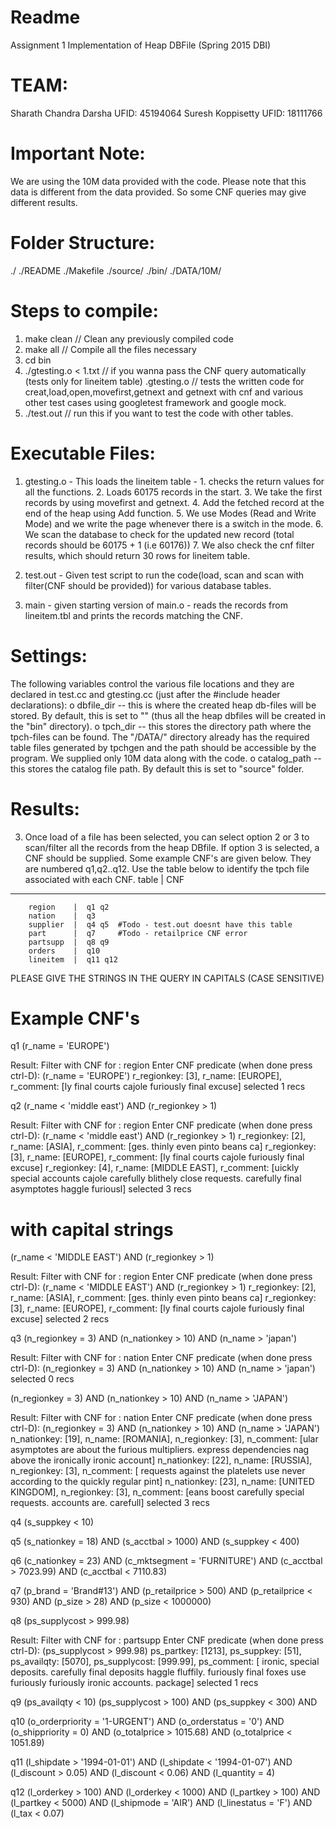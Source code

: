 Readme 
=========

Assignment 1 Implementation of Heap DBFile (Spring 2015 DBI)

TEAM:
=========
Sharath Chandra Darsha 	 UFID: 45194064
Suresh Koppisetty	 UFID: 18111766	

Important Note:
=========
We are using the 10M data provided with the code. Please note that this data is different from the data provided. So some CNF queries may give different results.

Folder Structure:
=========
./
./README
./Makefile
./source/
./bin/
./DATA/10M/

Steps to compile:
=========
1. make clean				// Clean any previously compiled code
2. make all				// Compile all the files necessary  
3. cd bin
4. ./gtesting.o < 1.txt 		// if you wanna pass the CNF query automatically (tests only for lineitem table)
   .gtesting.o 				// tests the written code for creat,load,open,movefirst,getnext and getnext with cnf and various other 						test cases using googletest framework and google mock.
5. ./test.out  				// run this if you want to test the code with other tables.

Executable Files:
=========
1. gtesting.o - This loads the lineitem table - 
			1. checks the return values for all the functions. 
			2. Loads 60175 records in the start.
			3. We take the first records by using movefirst and getnext.
			4. Add the fetched record at the end of the heap using Add function.
			5. We use Modes (Read and Write Mode) and we write the page whenever there is a switch in the mode.
			6. We scan the database to check for the updated new record (total records should be 60175 + 1 (i.e 60176))
			7. We also check the cnf filter results, which should return 30 rows for lineitem table.

2. test.out - Given test script to run the code(load, scan and scan with filter(CNF should be provided)) for various database tables.
3. main - given starting version of main.o - reads the records from lineitem.tbl and prints the records matching the CNF.

Settings:
=========
The following variables control the various file locations and they are declared in test.cc and gtesting.cc (just after the #include header declarations):
	o dbfile_dir -- this is where the created heap db-files will be stored. By default, this is set to "" (thus all the heap dbfiles will be created in the "bin" directory).
	o tpch_dir -- this stores the directory path where the tpch-files can be found. The "/DATA/" directory already has the required table files generated by tpchgen and the path should be accessible by the program. We supplied only 10M data along with the code.
	o catalog_path -- this stores the catalog file path. By default this is set to "source" folder. 


Results:
=========
3. Once load of a file has been selected, you can select option 2 or 3 to scan/filter all the records from the heap DBfile.  If option 3 is selected, a CNF should be supplied. Some example CNF's are given below. They are numbered q1,q2..q12. Use the table below to identify the tpch file associated with each CNF.
     	table    |   CNF
 ---------------------------------------
        region    |  q1 q2   
        nation    |  q3   
        supplier  |  q4 q5	#Todo - test.out doesnt have this table
        part      |  q7   	#Todo - retailprice CNF error
        partsupp  |  q8 q9 	
        orders    |  q10                
        lineitem  |  q11 q12 

PLEASE GIVE THE STRINGS IN THE QUERY IN CAPITALS (CASE SENSITIVE)

Example CNF's
================

q1 
(r_name = 'EUROPE')

Result:
 Filter with CNF for : region
 Enter CNF predicate (when done press ctrl-D):
	(r_name = 'EUROPE')
r_regionkey: [3], r_name: [EUROPE], r_comment: [ly final courts cajole furiously final excuse]
 selected 1 recs 


q2 
(r_name < 'middle east') AND (r_regionkey > 1)

Result:
 Filter with CNF for : region
 Enter CNF predicate (when done press ctrl-D):
	(r_name < 'middle east') AND (r_regionkey > 1)
r_regionkey: [2], r_name: [ASIA], r_comment: [ges. thinly even pinto beans ca]
r_regionkey: [3], r_name: [EUROPE], r_comment: [ly final courts cajole furiously final excuse]
r_regionkey: [4], r_name: [MIDDLE EAST], r_comment: [uickly special accounts cajole carefully blithely close requests. carefully final asymptotes haggle furiousl]
 selected 3 recs

# with capital strings
(r_name < 'MIDDLE EAST') AND (r_regionkey > 1)


Result:
 Filter with CNF for : region
 Enter CNF predicate (when done press ctrl-D):
	(r_name < 'MIDDLE EAST') AND (r_regionkey > 1)
r_regionkey: [2], r_name: [ASIA], r_comment: [ges. thinly even pinto beans ca]
r_regionkey: [3], r_name: [EUROPE], r_comment: [ly final courts cajole furiously final excuse]
 selected 2 recs


q3 
(n_regionkey = 3) AND (n_nationkey > 10) AND (n_name > 'japan')

Result:
 Filter with CNF for : nation
 Enter CNF predicate (when done press ctrl-D):
	(n_regionkey = 3) AND (n_nationkey > 10) AND (n_name > 'japan')
 selected 0 recs

(n_regionkey = 3) AND (n_nationkey > 10) AND (n_name > 'JAPAN')

Result:
 Filter with CNF for : nation
 Enter CNF predicate (when done press ctrl-D):
	(n_regionkey = 3) AND (n_nationkey > 10) AND (n_name > 'JAPAN')
n_nationkey: [19], n_name: [ROMANIA], n_regionkey: [3], n_comment: [ular asymptotes are about the furious multipliers. express dependencies nag above the ironically ironic account]
n_nationkey: [22], n_name: [RUSSIA], n_regionkey: [3], n_comment: [ requests against the platelets use never according to the quickly regular pint]
n_nationkey: [23], n_name: [UNITED KINGDOM], n_regionkey: [3], n_comment: [eans boost carefully special requests. accounts are. carefull]
 selected 3 recs


q4 
(s_suppkey < 10)


q5
(s_nationkey = 18) AND
(s_acctbal > 1000) AND
(s_suppkey < 400)

q6
(c_nationkey = 23) AND
(c_mktsegment = 'FURNITURE') AND
(c_acctbal > 7023.99) AND
(c_acctbal < 7110.83)


q7 
(p_brand = 'Brand#13') AND (p_retailprice > 500) AND (p_retailprice < 930) AND (p_size > 28) AND (p_size < 1000000)

q8 
(ps_supplycost > 999.98)

Result:
 Filter with CNF for : partsupp
 Enter CNF predicate (when done press ctrl-D):
	(ps_supplycost > 999.98)
ps_partkey: [1213], ps_suppkey: [51], ps_availqty: [5070], ps_supplycost: [999.99], ps_comment: [ ironic, special deposits. carefully final deposits haggle fluffily. furiously final foxes use furiously furiously ironic accounts. package]
 selected 1 recs 


q9 
(ps_availqty < 10)
(ps_supplycost > 100) AND
(ps_suppkey < 300) AND

q10 
(o_orderpriority = '1-URGENT') AND
(o_orderstatus = '0') AND
(o_shippriority = 0) AND
(o_totalprice > 1015.68) AND
(o_totalprice < 1051.89)

q11
(l_shipdate > '1994-01-01') AND
(l_shipdate < '1994-01-07') AND
(l_discount > 0.05) AND
(l_discount < 0.06) AND
(l_quantity = 4) 


q12
(l_orderkey > 100) AND
(l_orderkey < 1000) AND
(l_partkey > 100) AND
(l_partkey < 5000) AND
(l_shipmode = 'AIR') AND
(l_linestatus = 'F') AND
(l_tax < 0.07)
